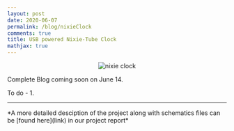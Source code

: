```yaml
---
layout: post
date: 2020-06-07
permalink: /blog/nixieClock
comments: true
title: USB powered Nixie-Tube Clock
mathjax: true
---
```


<p align="center">
  <img src="{{site.baseurl}}/assets/images/nixie_clock_no_bg.jpg" alt="nixie clock"/>
</p>

Complete Blog coming soon on June 14.

To do - 
1. 

<hr>
*A more detailed desciption of the project along with schematics files can be [found here](link) in our project report*
